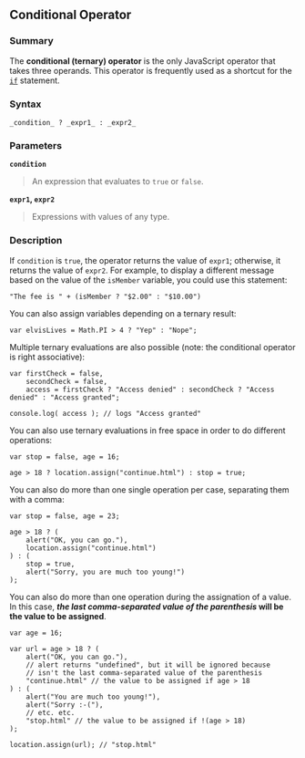 ## Conditional Operator

### Summary

The **conditional (ternary) operator** is the only JavaScript operator that takes three operands. This operator is frequently used as a shortcut for the [`if`][0] statement.

### Syntax

    _condition_ ? _expr1_ : _expr2_ 

### Parameters

**`condition`**

> An expression that evaluates to `true` or `false`.

**`expr1`, `expr2`**

> Expressions with values of any type.

### Description

If `condition` is `true`, the operator returns the value of `expr1`; otherwise, it returns the value of `expr2`. For example, to display a different message based on the value of the `isMember` variable, you could use this statement:

    "The fee is " + (isMember ? "$2.00" : "$10.00")
    

You can also assign variables depending on a ternary result:

    var elvisLives = Math.PI > 4 ? "Yep" : "Nope";

Multiple ternary evaluations are also possible (note: the conditional operator is right associative):

    var firstCheck = false,
        secondCheck = false,
        access = firstCheck ? "Access denied" : secondCheck ? "Access denied" : "Access granted";
      
    console.log( access ); // logs "Access granted"

You can also use ternary evaluations in free space in order to do different operations:

    var stop = false, age = 16;
    
    age > 18 ? location.assign("continue.html") : stop = true;
    

You can also do more than one single operation per case, separating them with a comma:

    var stop = false, age = 23;
    
    age > 18 ? (
        alert("OK, you can go."),
        location.assign("continue.html")
    ) : (
        stop = true,
        alert("Sorry, you are much too young!")
    );
    

You can also do more than one operation during the assignation of a value. In this case, **_the last comma-separated value of the parenthesis_ will be the value to be assigned**.

    var age = 16;
    
    var url = age > 18 ? (
        alert("OK, you can go."), 
        // alert returns "undefined", but it will be ignored because
        // isn't the last comma-separated value of the parenthesis
        "continue.html" // the value to be assigned if age > 18
    ) : (
        alert("You are much too young!"),
        alert("Sorry :-("),
        // etc. etc.
        "stop.html" // the value to be assigned if !(age > 18)
    );
    
    location.assign(url); // "stop.html"



[0]: https://developer.mozilla.org/en/docs/Web/JavaScript/Reference/Statements/if...else